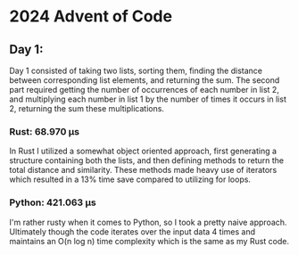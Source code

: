 # 2024 Advent of Code

## Day 1:
Day 1 consisted of taking two lists, sorting them, finding the distance between corresponding list 
elements, and returning the sum. The second part required getting the number of occurrences of each
number in list 2, and multiplying each number in list 1 by the number of times it occurs in list 2,
returning the sum these multiplications.

### Rust: 68.970 µs
In Rust I utilized a somewhat object oriented approach, first generating a structure containing both
the lists, and then defining methods to return the total distance and similarity. These methods made
heavy use of iterators which resulted in a 13% time save compared to utilizing for loops.

### Python: 421.063 µs
I'm rather rusty when it comes to Python, so I took a pretty naive approach. Ultimately 
though the code iterates over the input data 4 times and maintains an O(n log n) time complexity 
which is the same as my Rust code.

